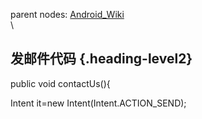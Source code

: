 parent nodes: [Android\_Wiki](Android_Wiki.html)\
\

发邮件代码 {.heading-level2}
----------

public void contactUs(){

Intent it=new Intent(Intent.ACTION\_SEND);


